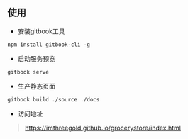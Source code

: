 ## 使用
+ 安装gitbook工具
```
npm install gitbook-cli -g
```
+ 启动服务预览
```
gitbook serve
```
+ 生产静态页面
```
gitbook build ./source ./docs
```

+ 访问地址
> https://imthreegold.github.io/grocerystore/index.html
